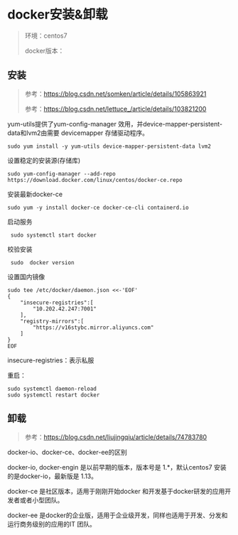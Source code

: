 # docker安装&卸载

> 环境：centos7
>
> docker版本：

## 安装

> 参考：https://blog.csdn.net/somken/article/details/105863921
>
> 参考：https://blog.csdn.net/lettuce_/article/details/103821200

yum-utils提供了yum-config-manager 效用，并device-mapper-persistent-data和lvm2由需要 devicemapper 存储驱动程序。

```shell
sudo yum install -y yum-utils device-mapper-persistent-data lvm2
```

设置稳定的安装源(存储库)

```shell
sudo yum-config-manager --add-repo https://download.docker.com/linux/centos/docker-ce.repo
```

安装最新docker-ce

```shell
sudo yum -y install docker-ce docker-ce-cli containerd.io
```

启动服务

```shell
 sudo systemctl start docker
```

校验安装

```shell
 sudo  docker version
```

设置国内镜像

```shell
sudo tee /etc/docker/daemon.json <<-'EOF'
{
    "insecure-registries":[
        "10.202.42.247:7001"
    ],
    "registry-mirrors":[
        "https://v16stybc.mirror.aliyuncs.com"
    ]
}
EOF
```

insecure-registries：表示私服

重启：

```shell
sudo systemctl daemon-reload
sudo systemctl restart docker
```

## 卸载

> 参考：https://blog.csdn.net/liujingqiu/article/details/74783780

docker-io、docker-ce、docker-ee的区别

docker-io, docker-engin 是以前早期的版本，版本号是 1.*，默认centos7 安装的是docker-io，最新版是 1.13。

docker-ce 是社区版本，适用于刚刚开始docker 和开发基于docker研发的应用开发者或者小型团队。

docker-ee 是docker的企业版，适用于企业级开发，同样也适用于开发、分发和运行商务级别的应用的IT 团队。

